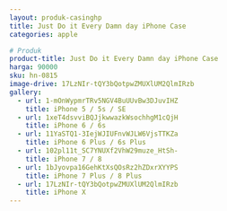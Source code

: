 ```yaml
---
layout: produk-casinghp
title: Just Do it Every Damn day iPhone Case
categories: apple

# Produk
product-title: Just Do it Every Damn day iPhone Case
harga: 90000
sku: hn-0815
image-drive: 17LzNIr-tQY3bQotpwZMUXlUM2QlmIRzb
gallery:
  - url: 1-mOnWypmrTRv5NGV4BuUUvBw3DJuvIHZ
    title: iPhone 5 / 5s / SE
  - url: 1xeT4dsvviBQJjkwwazkWsochhgM1cQjH
    title: iPhone 6 / 6s
  - url: 11YaSTQ1-3IejWJIUFnvWJLW6VjsTTKZa
    title: iPhone 6 Plus / 6s Plus
  - url: 102pl11t_SC7YNUXf2VhW29muze_HtSh-
    title: iPhone 7 / 8
  - url: 1bJyovpa16GehKtXsQOsRz2hZDxrXYYPS
    title: iPhone 7 Plus / 8 Plus
  - url: 17LzNIr-tQY3bQotpwZMUXlUM2QlmIRzb
    title: iPhone X
---
```

